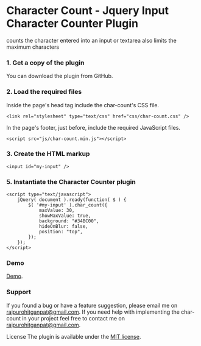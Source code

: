 # Character Count - Jquery Input Character Counter Plugin
counts the character entered into an input or textarea also limits the maximum characters

### 1. Get a copy of the plugin
You can download the plugin from GitHub.

### 2. Load the required files
Inside the page's head tag include the char-count's CSS file.
```
<link rel="stylesheet" type="text/css" href="css/char-count.css" />
```

In the page's footer, just before, include the required JavaScript files.

```
<script src="js/char-count.min.js"></script>
```

### 3. Create the HTML markup
`<input id="my-input" />`

### 5. Instantiate the Character Counter plugin
```
<script type="text/javascript">
    jQuery( document ).ready(function( $ ) { 
        $( '#my-input' ).char_count({ 
            maxValue: 30,
            showMaxValue: true,
            background: "#34BC00",
            hideOnBlur: false,
            position: "top", 
        }); 
    }); 
</script>
```
### Demo
[Demo](https://gsrajpurohit.github.io/character-count/example.html).

### Support
If you found a bug or have a feature suggestion, please email me on rajpurohitganpat@gmail.com.
If you need help with implementing the char-count in your project feel free to contact me on rajpurohitganpat@gmail.com.

License The plugin is available under the [MIT license](https://opensource.org/licenses/MIT).

